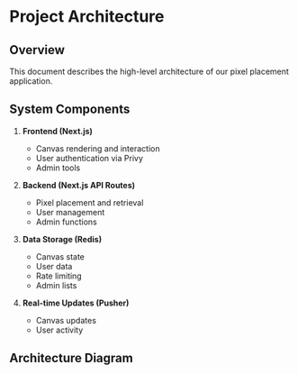 # Project Architecture

## Overview
This document describes the high-level architecture of our pixel placement application.

## System Components
1. **Frontend (Next.js)**
   - Canvas rendering and interaction
   - User authentication via Privy
   - Admin tools

2. **Backend (Next.js API Routes)**
   - Pixel placement and retrieval
   - User management
   - Admin functions

3. **Data Storage (Redis)**
   - Canvas state
   - User data
   - Rate limiting
   - Admin lists

4. **Real-time Updates (Pusher)**
   - Canvas updates
   - User activity

## Architecture Diagram 